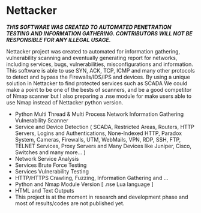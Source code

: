 Nettacker
=========

***THIS SOFTWARE WAS CREATED TO AUTOMATED PENETRATION TESTING AND INFORMATION GATHERING. CONTRIBUTORS WILL NOT BE RESPONSIBLE FOR ANY ILLEGAL USAGE.***


Nettacker project was created to automated for information gathering, vulnerability scanning and eventually generating report for networks, including services, bugs, vulnerabilities, misconfigurations and information. This software is able to use SYN, ACK, TCP, ICMP and many other protocols to detect and bypass the Firewalls/IDS/IPS and devices. By using a unique solution in Nettacker to find protected services such as SCADA We could make a point to be one of the bests of scanners, and be a good competitor of Nmap scanner but I also preparing a .nse module for make users able to use Nmap instead of Nettacker python version.  

*	Python Multi Thread & Multi Process Network Information Gathering Vulnerability Scanner
*	Service and Device Detection ( SCADA, Restricted Areas, Routers, HTTP Servers, Logins and Authentications, None-Indexed HTTP, Paradox System, Cameras, Firewalls, UTM, WebMails, VPN, RDP, SSH, FTP, TELNET Services, Proxy Servers and Many Devices like Juniper, Cisco, Switches and many more… ) 
*	Network Service Analysis
*	Services Brute Force Testing
*	Services Vulnerability Testing
*	HTTP/HTTPS Crawling, Fuzzing, Information Gathering and … 
*	Python and Nmap Module Version [ .nse Lua language ]
*	HTML and Text Outputs
*	This project is at the moment in research and development phase and most of results/codes are not published yet.
